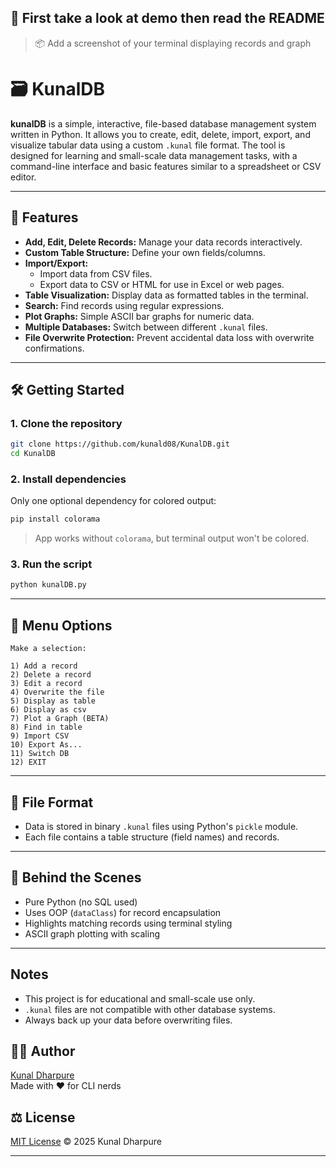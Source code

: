 
## 📸 First take a look at demo then read the README

> 📦 Add a screenshot of your terminal displaying records and graph

# 🗃️ KunalDB

**kunalDB** is a simple, interactive, file-based database management system written in Python. It allows you to create, edit, delete, import, export, and visualize tabular data using a custom `.kunal` file format. The tool is designed for learning and small-scale data management tasks, with a command-line interface and basic features similar to a spreadsheet or CSV editor.

---

## 🚀 Features

- **Add, Edit, Delete Records:** Manage your data records interactively.
- **Custom Table Structure:** Define your own fields/columns.
- **Import/Export:**  
  - Import data from CSV files.  
  - Export data to CSV or HTML for use in Excel or web pages.
- **Table Visualization:** Display data as formatted tables in the terminal.
- **Search:** Find records using regular expressions.
- **Plot Graphs:** Simple ASCII bar graphs for numeric data.
- **Multiple Databases:** Switch between different `.kunal` files.
- **File Overwrite Protection:** Prevent accidental data loss with overwrite confirmations.

---

## 🛠️ Getting Started

### 1. Clone the repository

```bash
git clone https://github.com/kunald08/KunalDB.git
cd KunalDB
```

### 2. Install dependencies

Only one optional dependency for colored output:

```bash
pip install colorama
```

> App works without `colorama`, but terminal output won't be colored.

### 3. Run the script

```bash
python kunalDB.py
```

---

## 📌 Menu Options

```
Make a selection: 

1) Add a record
2) Delete a record
3) Edit a record
4) Overwrite the file
5) Display as table
6) Display as csv
7) Plot a Graph (BETA)
8) Find in table
9) Import CSV
10) Export As...
11) Switch DB
12) EXIT
```

---

## 📂 File Format

- Data is stored in binary `.kunal` files using Python's `pickle` module.
- Each file contains a table structure (field names) and records.

---

## 🧠 Behind the Scenes

- Pure Python (no SQL used)
- Uses OOP (`dataClass`) for record encapsulation
- Highlights matching records using terminal styling
- ASCII graph plotting with scaling

---

## Notes

- This project is for educational and small-scale use only.
- `.kunal` files are not compatible with other database systems.
- Always back up your data before overwriting files.


## 🧑‍💻 Author
[Kunal Dharpure](https://x.com/kunald08_) <br>
Made with ❤️ for CLI nerds


## ⚖️ License

[MIT License](LICENSE) © 2025 Kunal Dharpure

---

